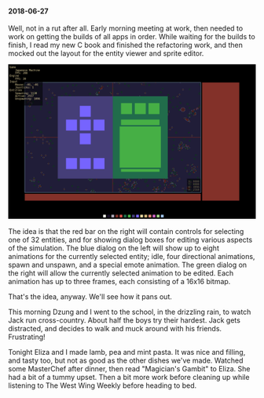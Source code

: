 #### 2018-06-27

Well, not in a rut after all. Early morning meeting at work, then needed to work on getting the builds of all apps in order. While waiting for the builds to finish, I read my new C book and finished the refactoring work, and then mocked out the layout for the entity viewer and sprite editor.

![Mock UI](/diary/assets/mock_ui.png)

The idea is that the red bar on the right will contain controls for selecting one of 32 entities, and for showing dialog boxes for editing various aspects of the simulation. The blue dialog on the left will show up to eight animations for the currently selected entity; idle, four directional animations, spawn and unspawn, and a special emote animation. The green dialog on the right will allow the currently selected animation to be edited. Each animation has up to three frames, each consisting of a 16x16 bitmap.

That's the idea, anyway. We'll see how it pans out.

This morning Dzung and I went to the school, in the drizzling rain, to watch Jack run cross-country. About half the boys try their hardest. Jack gets distracted, and decides to walk and muck around with his friends. Frustrating!

Tonight Eliza and I made lamb, pea and mint pasta. It was nice and filling, and tasty too, but not as good as the other dishes we've made. Watched some MasterChef after dinner, then read "Magician's Gambit" to Eliza. She had a bit of a tummy upset. Then a bit more work before cleaning up while listening to The West Wing Weekly before heading to bed.